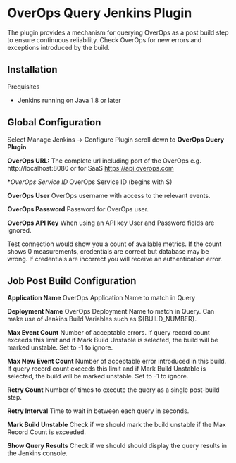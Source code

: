 # OverOps Query Jenkins Plugin

The plugin provides a mechanism for querying OverOps as a post build step to ensure continuous reliability. Check OverOps for new errors and exceptions introduced by the build.   


## Installation
  Prequisites

  * Jenkins running on Java 1.8 or later
  


## Global Configuration

  Select Manage Jenkins -> Configure Plugin 
  scroll down to **OverOps Query Plugin**
  
  **OverOps URL:**  The complete url including port of the OverOps e.g. http://localhost:8080 or for SaaS  https://api.overops.com
  
  **OverOps Service ID*  OverOps Service ID (begins with S)
  
  **OverOps User**  OverOps username with access to the relevant events.
  
  **OverOps Password**  Password for OverOps user.
  
  **OverOps API Key**  When using an API key User and Password fields are ignored.
  
Test connection would show you a count of available metrics.  If the count shows 0 measurements, credentials are correct but    database may be wrong.  If credentials are incorrect you will receive an authentication error.
  

## Job Post Build Configuration
  **Application Name**  OverOps Application Name to match in Query
  
  **Deployment Name**   OverOps Deployment Name to match in Query.  Can make use of Jenkins Build Variables such as ${BUILD_NUMBER}.

  **Max Event Count**  Number of acceptable errors.  If query record count exceeds this limit and if Mark Build Unstable is selected, the build will be marked unstable. Set to -1 to ignore.

  **Max New Event Count**  Number of acceptable error introduced in this build.  If query record count exceeds this limit and if Mark Build Unstable is selected, the build will be marked unstable.  Set to -1 to ignore.
  
  **Retry Count**  Number of times to execute the query as a single post-build step.

  **Retry Interval**  Time to wait in between each query in seconds.

  **Mark Build Unstable**  Check if we should mark the build unstable if the Max Record Count is exceeded.  

  **Show Query Results**  Check if we should should display the query results in the Jenkins console.
